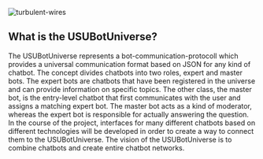 ![turbulent-wires](https://user-images.githubusercontent.com/84908019/124443002-95466080-dd7d-11eb-8d2f-c080a6374d87.jpg)

What is the USUBotUniverse?
--------------------------
The USUBotUniverse represents a bot-communication-protocoll which provides a universal communication format based on JSON for any kind of chatbot.
The concept divides chatbots into two roles, expert and master bots.
The expert bots are chatbots that have been registered in the universe and can provide information on specific topics.
The other class, the master bot, is the entry-level chatbot that first communicates with the user and assigns a matching expert bot.
The master bot acts as a kind of moderator, whereas the expert bot is responsible for actually answering the question.
In the course of the project, interfaces for many different chatbots based on different technologies will be developed in order to create a way to connect them to the USUBotUniverse.
The vision of the USUBotUniverse is to combine chatbots and create entire chatbot networks.
